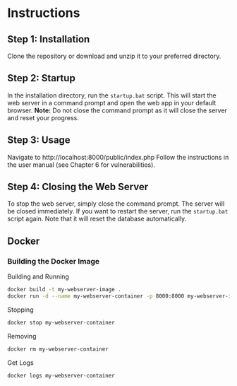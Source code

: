 # Instructions

## Step 1: Installation

Clone the repository or download and unzip it to your preferred directory.

## Step 2: Startup

In the installation directory, run the `startup.bat` script. This will start the web server in a command prompt and open the web app in your default browser. **Note:** Do not close the command prompt as it will close the server and reset your progress.

## Step 3: Usage

Navigate to http://localhost:8000/public/index.php
Follow the instructions in the user manual (see Chapter 6 for vulnerabilities).

## Step 4: Closing the Web Server

To stop the web server, simply close the command prompt. The server will be closed immediately. If you want to restart the server, run the `startup.bat` script again. Note that it will reset the database automatically.

## Docker

### Building the Docker Image

Building and Running

```sh
docker build -t my-webserver-image .
docker run -d --name my-webserver-container -p 8000:8000 my-webserver-image
```

Stopping

```sh
docker stop my-webserver-container
```

Removing

```sh
docker rm my-webserver-container
```

Get Logs

```sh
docker logs my-webserver-container
```